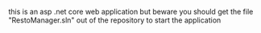 this is an asp .net core web application but beware you should get the file "RestoManager.sln" out of the repository to start the application 
